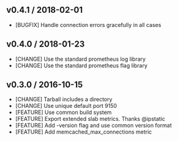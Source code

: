 ## v0.4.1 / 2018-02-01

* [BUGFIX] Handle connection errors gracefully in all cases

## v0.4.0 / 2018-01-23

* [CHANGE] Use the standard prometheus log library
* [CHANGE] Use the standard prometheus flag library

## v0.3.0 / 2016-10-15

* [CHANGE] Tarball includes a directory
* [CHANGE] Use unique default port 9150
* [FEATURE] Use common build system
* [FEATURE] Export extended slab metrics. Thanks @ipstatic
* [FEATURE] Add -version flag and use common version format
* [FEATURE] Add memcached_max_connections metric
